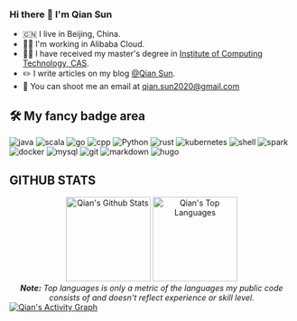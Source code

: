 ### Hi there :wave: I'm Qian Sun
* :cn: I live in Beijing, China.
* :man_technologist: I'm working in Alibaba Cloud.
* 👨‍🎓 I have received my master's degree in [Institute of Computing Technology, CAS](http://www.ict.ac.cn/).
* :pencil2: I write articles on my blog [@Qian Sun](https://www.yuque.com/qian.sun).
* :email: You can shoot me an email at <qian.sun2020@gmail.com>

## :hammer_and_wrench: My fancy badge area
![java](https://img.shields.io/badge/Java-ED8B00?style=for-the-badge&logo=java&logoColor=white) ![scala](https://img.shields.io/badge/Scala-DC322F?style=for-the-badge&logo=scala&logoColor=white) ![go](https://img.shields.io/badge/Go-00ADD8?style=for-the-badge&logo=go&logoColor=white) ![cpp](https://img.shields.io/badge/C%2B%2B-00599C?style=for-the-badge&logo=c%2B%2B&logoColor=white) ![Python](https://img.shields.io/badge/Python-3776AB?style=for-the-badge&logo=python&logoColor=white) ![rust](https://img.shields.io/badge/Rust-000000?style=for-the-badge&logo=rust&logoColor=white) ![kubernetes](https://img.shields.io/badge/kubernetes-3371e3.svg?&style=for-the-badge&logo=kubernetes&logoColor=white) ![shell](https://img.shields.io/badge/Shell_Script-121011?style=for-the-badge&logo=gnu-bash&logoColor=white) ![spark](https://img.shields.io/badge/spark-fd7e14.svg?&style=for-the-badge&logo=apache%20spark&logoColor=white) ![docker](https://img.shields.io/badge/docker-007bff.svg?&style=for-the-badge&logo=docker&logoColor=white) ![mysql](https://img.shields.io/badge/MySQL-00000F?style=for-the-badge&logo=mysql&logoColor=white) ![git](https://img.shields.io/badge/git%20-%23F05032.svg?&style=for-the-badge&logo=git&logoColor=white) ![markdown](https://img.shields.io/badge/Markdown-000000?style=for-the-badge&logo=markdown&logoColor=white) ![hugo](https://img.shields.io/badge/hugo-%23FF4088.svg?&style=for-the-badge&logo=hugo&logoColor=white) 

## GITHUB STATS 

<diV>

  <div align="center">
    <a href="#"><img alt="Qian's Github Stats" src="https://github-readme-stats.vercel.app/api?username=dcoliversun&show_icons=true&include_all_commits=true&count_private=true&theme=react&hide_border=true&bg_color=0D1117&title_color=5ce1e6&icon_color=5ce1e6" height="150"/></a>
    <a href="#"><img alt="Qian's Top Languages" src="https://github-readme-stats.vercel.app/api/top-langs/?username=dcoliversun&langs_count=10&layout=compact&hide=other,html,scss,css,yaml,xml,toml,markdown,cmake,makefile,jupyter%20notebook,c&theme=react&hide_border=true&bg_color=0D1117&title_color=5ce1e6&icon_color=5ce1e6" height="150"/></a>
    <br/>
    <i><b>Note:</b> Top languages is only a metric of the languages my public code consists of and doesn't reflect experience or skill level.</i>
  </div>


  <div>
    <a href="#"><img alt="Qian's Activity Graph" src="https://activity-graph.herokuapp.com/graph?username=dcoliversun&custom_title=Qian%20Sun's%20Contribution%20Graph&bg_color=0D1117&color=5ce1e6&line=FFFFFF&point=5ce1e6&hide_border=true" /></a>
  <div> 
</div>

</div>
